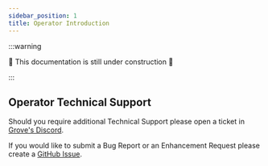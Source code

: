```yaml
---
sidebar_position: 1
title: Operator Introduction
---
```


:::warning

🚧 This documentation is still under construction 🚧

:::

## Operator Technical Support

Should you require additional Technical Support please open a ticket in [Grove's Discord](https://discord.gg/build-with-grove).

If you would like to submit a Bug Report or an Enhancement Request please create a [GitHub Issue](https://github.com/buildwithgrove/path/issues).
